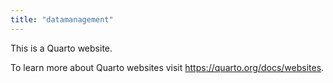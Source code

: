 ```yaml
---
title: "datamanagement"
---
```


This is a Quarto website.

To learn more about Quarto websites visit <https://quarto.org/docs/websites>.
